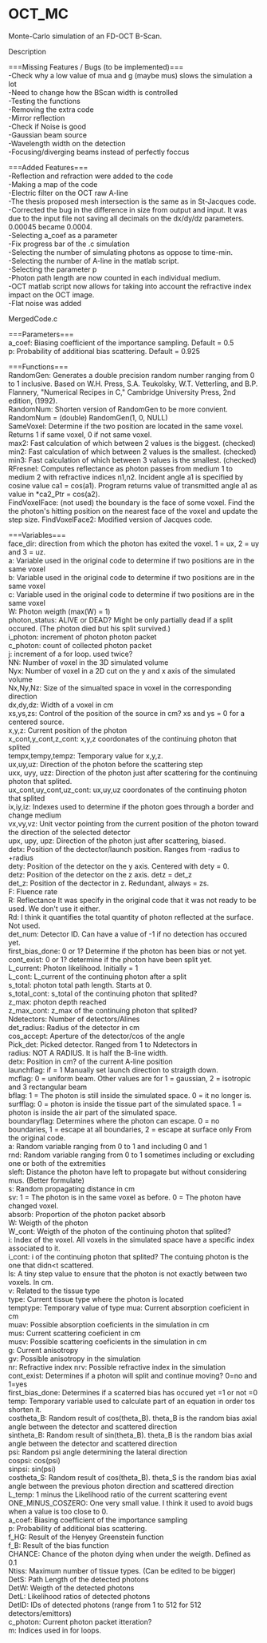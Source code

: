 # OCT_MC  
Monte-Carlo simulation of an FD-OCT B-Scan.  
  
Description  
  
===Missing Features / Bugs (to be implemented)===  
-Check why a low value of mua and g (maybe mus) slows the simulation a lot  
-Need to change how the BScan width is controlled  
-Testing the functions  
-Removing the extra code  
-Mirror reflection  
-Check if Noise is good  
-Gaussian beam source  
-Wavelength width on the detection  
-Focusing/diverging beams instead of perfectly foccus  
  
===Added Features===  
-Reflection and refraction were added to the code  
-Making a map of the code  
-Electric filter on the OCT raw A-line  
-The thesis proposed mesh intersection is the same as in St-Jacques code.  
-Corrected the bug in the difference in size from output and input. It was due to the input file not saving all decimals on the dx/dy/dz parameters. 0.00045 became 0.0004.  
-Selecting a_coef as a parameter  
-Fix progress bar of the .c simulation  
-Selecting the number of simulating photons as oppose to time-min.  
-Selecting the number of A-line in the matlab script.  
-Selecting the parameter p  
-Photon path length are now counted in each individual medium.  
-OCT matlab script now allows for taking into account the refractive index impact on the OCT image.  
-Flat noise was added  
  
MergedCode.c  
  
===Parameters===  
a_coef: Biasing coefficient of the importance sampling. Default = 0.5  
p: Probability of additional bias scattering. Default = 0.925  
  
  
===Functions===  
RandomGen: Generates a double precision random number ranging from 0 to 1 inclusive. Based on W.H. Press, S.A. Teukolsky, W.T. Vetterling, and B.P. Flannery, "Numerical Recipes in C," Cambridge University Press, 2nd edition, (1992).  
RandomNum: Shorten version of RandomGen to be more convient. RandomNum = (double) RandomGen(1, 0, NULL)  
SameVoxel: Determine if the two position are located in the same voxel. Returns 1 if same voxel, 0 if not same voxel.  
max2: Fast calculation of which between 2 values is the biggest. (checked)  
min2: Fast calculation of which between 2 values is the smallest. (checked)  
min3: Fast calculation of which between 3 values is the smallest. (checked)  
RFresnel: Computes reflectance as photon passes from medium 1 to medium 2 with refractive indices n1,n2. Incident angle a1 is specified by cosine value ca1 = cos(a1). Program returns value of transmitted angle a1 as value in *ca2_Ptr = cos(a2).  
FindVoxelFace: (not used) the boundary is the face of some voxel. Find the the photon's hitting position on the nearest face of the voxel and update the step size.
FindVoxelFace2: Modified version of Jacques code.  
  
===Variables===  
face_dir: direction from which the photon has exited the voxel. 1 = ux, 2 = uy and 3 = uz.  
a: Variable used in the original code to determine if two positions are in the same voxel  
b: Variable used in the original code to determine if two positions are in the same voxel  
c: Variable used in the original code to determine if two positions are in the same voxel  
W: Photon weigth (max(W) = 1)  
photon_status: ALIVE or DEAD? Might be only partially dead if a split occured. (The photon died but his split survived.)  
i_photon: increment of photon photon packet  
c_photon: count of collected photon packet  
j: increment of a for loop. used twice?  
NN: Number of voxel in the 3D simulated volume  
Nyx: Number of voxel in a 2D cut on the y and x axis of the simulated volume  
Nx,Ny,Nz: Size of the simualted space in voxel in the corresponding direction  
dx,dy,dz: Width of a voxel in cm  
xs,ys,zs: Control of the position of the source in cm? xs and ys = 0 for a centered source.  
x,y,z: Current position of the photon  
x_cont,y_cont,z_cont: x,y,z coordonates of the continuing photon that splited  
tempx,tempy,tempz: Temporary value for x,y,z.  
ux,uy,uz: Direction of the photon before the scattering step  
uxx, uyy, uzz: Direction of the photon just after scattering for the continuing photon that splited.  
ux_cont,uy_cont,uz_cont: ux,uy,uz coordonates of the continuing photon that splited  
ix,iy,iz: Indexes used to determine if the photon goes through a border and change medium  
vx,vy,vz: Unit vector pointing from the current position of the photon toward the direction of the selected detector  
upx, upy, upz: Direction of the photon just after scattering, biased.  
detx: Position of the dectector/launch position. Ranges from -radius to +radius  
dety: Position of the detector on the y axis. Centered with dety = 0.  
detz: Position of the detector on the z axis. detz = det_z  
det_z: Position of the dectector in z. Redundant, always = zs.  
F: Fluence rate  
R: Reflectance It was specify in the original code that it was not ready to be used. We don't use it either.  
Rd: I think it quantifies the total quantity of photon reflected at the surface. Not used.  
det_num: Detector ID. Can have a value of -1 if no detection has occured yet.  
first_bias_done: 0 or 1? Determine if the photon has been bias or not yet.  
cont_exist: 0 or 1? determine if the photon have been split yet.  
L_current: Photon likelihood. Initially = 1  
L_cont: L_current of the continuing photon after a split  
s_total: photon total path length. Starts at 0.  
s_total_cont: s_total of the continuing photon that splited?  
z_max: photon depth reached  
z_max_cont: z_max of the continuing photon that splited?  
Ndetectors: Number of detectors/Alines  
det_radius: Radius of the detector in cm  
cos_accept: Aperture of the detector/cos of the angle  
Pick_det: Picked detector. Ranged from 1 to Ndetectors in   
radius: NOT A RADIUS. It is half the B-line width.  
detx: Position in cm? of the current A-line position  
launchflag: if = 1 Manually set launch direction to straigth down.  
mcflag: 0 = uniform beam. Other values are for 1 = gaussian, 2 = isotropic and 3 rectangular beam  
bflag: 1 = The photon is still inside the simulated space. 0 = it no longer is.  
surfflag: 0 = photon is inside the tissue part of the simulated space. 1 = photon is inside the air part of the simulated space.  
boundaryflag: Determines where the photon can escape. 0 = no boundaries, 1 = escape at all boundaries, 2 = escape at surface only From the original code.  
a: Random variable ranging from 0 to 1 and including 0 and 1  
rnd: Random variable ranging from 0 to 1 sometimes including or excluding one or both of the extremities  
sleft: Distance the photon have left to propagate but without considering mus. (Better formulate)  
s: Random propagating distance in cm  
sv: 1 = The photon is in the same voxel as before. 0 = The photon have changed voxel.  
absorb: Proportion of the photon packet absorb  
W: Weigth of the photon  
W_cont: Weigth of the photon of the continuing photon that splited?  
i: Index of the voxel. All voxels in the simulated space have a specific index associated to it.  
i_cont: i of the continuing photon that splited? The contuing photon is the one that didn<t scattered.  
ls: A tiny step value to ensure that the photon is not exactly between two voxels. In cm.  
v: Related to the tissue type  
type: Current tissue type where the photon is located  
temptype: Temporary value of type
mua: Current absorption coeficient in cm  
muav: Possible absorption coeficients in the simulation in cm  
mus: Current scattering coeficient in cm  
musv: Possible scattering coeficients in the simulation in cm  
g: Current anisotropy  
gv: Possible anisotropy in the simulation  
nr: Refractive index
nrv: Possible refractive index in the simulation  
cont_exist: Determines if a photon will split and continue moving? 0=no and 1=yes  
first_bias_done: Determines if a scaterred bias has occured yet =1 or not =0  
temp: Temporary variable used to calculate part of an equation in order tos shorten it.  
costheta_B: Random result of cos(theta_B). theta_B is the random bias axial angle between the detector and scattered direction  
sintheta_B: Random result of sin(theta_B). theta_B is the random bias axial angle between the detector and scattered direction  
psi: Random psi angle determining the lateral direction  
cospsi: cos(psi)  
sinpsi: sin(psi)  
costheta_S: Random result of cos(theta_B). theta_S is the random bias axial angle between the previous photon direction and scattered direction  
L_temp: 1 minus the Likelihood ratio of the current scattering event  
ONE_MINUS_COSZERO: One very small value. I think it used to avoid bugs when a value is too close to 0.  
a_coef: Biasing coefficient of the importance sampling  
p: Probability of additional bias scattering.  
f_HG: Result of the Henyey Greenstein function  
f_B: Result of the bias function  
CHANCE: Chance of the photon dying when under the weigth. Defined as 0.1  
Ntiss: Maximum number of tissue types. (Can be edited to be bigger)  
DetS: Path Length of the detected photons  
DetW: Weigth of the detected photons  
DetL: Likelihood ratios of detected photons  
DetID: IDs of detected photons (range from 1 to 512 for 512 detectors/emittors)  
c_photon: Current photon packet itteration?  
m: Indices used in for loops.  
